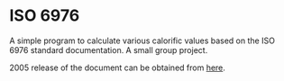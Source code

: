 # ISO 6976
A simple program to calculate various calorific values based on the ISO 6976 standard documentation. A small group project.

2005 release of the document can be obtained from [here](https://annas-archive.org/md5/366fd8036a647a100f704adf6599b768).
